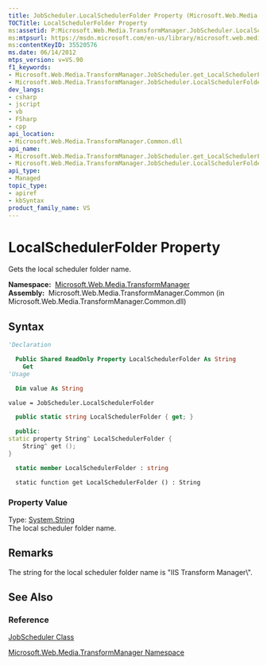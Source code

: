 ```yaml
---
title: JobScheduler.LocalSchedulerFolder Property (Microsoft.Web.Media.TransformManager)
TOCTitle: LocalSchedulerFolder Property
ms:assetid: P:Microsoft.Web.Media.TransformManager.JobScheduler.LocalSchedulerFolder
ms:mtpsurl: https://msdn.microsoft.com/en-us/library/microsoft.web.media.transformmanager.jobscheduler.localschedulerfolder(v=VS.90)
ms:contentKeyID: 35520576
ms.date: 06/14/2012
mtps_version: v=VS.90
f1_keywords:
- Microsoft.Web.Media.TransformManager.JobScheduler.get_LocalSchedulerFolder
- Microsoft.Web.Media.TransformManager.JobScheduler.LocalSchedulerFolder
dev_langs:
- csharp
- jscript
- vb
- FSharp
- cpp
api_location:
- Microsoft.Web.Media.TransformManager.Common.dll
api_name:
- Microsoft.Web.Media.TransformManager.JobScheduler.get_LocalSchedulerFolder
- Microsoft.Web.Media.TransformManager.JobScheduler.LocalSchedulerFolder
api_type:
- Managed
topic_type:
- apiref
- kbSyntax
product_family_name: VS
---
```


# LocalSchedulerFolder Property

Gets the local scheduler folder name.

**Namespace:**  [Microsoft.Web.Media.TransformManager](microsoft-web-media-transformmanager-namespace.md)  
**Assembly:**  Microsoft.Web.Media.TransformManager.Common (in Microsoft.Web.Media.TransformManager.Common.dll)

## Syntax

```vb
'Declaration

  Public Shared ReadOnly Property LocalSchedulerFolder As String
    Get
'Usage

  Dim value As String

value = JobScheduler.LocalSchedulerFolder
```

```csharp
  public static string LocalSchedulerFolder { get; }
```

```cpp
  public:
static property String^ LocalSchedulerFolder {
    String^ get ();
}
```

``` fsharp
  static member LocalSchedulerFolder : string
```

```jscript
  static function get LocalSchedulerFolder () : String
```

### Property Value

Type: [System.String](https://msdn.microsoft.com/library/s1wwdcbf)  
The local scheduler folder name.  

## Remarks

The string for the local scheduler folder name is "IIS Transform Manager\\".

## See Also

### Reference

[JobScheduler Class](jobscheduler-class-microsoft-web-media-transformmanager.md)

[Microsoft.Web.Media.TransformManager Namespace](microsoft-web-media-transformmanager-namespace.md)

